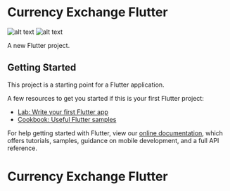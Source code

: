 # Currency Exchange Flutter

 ![alt text](https://scontent.fmdl2-1.fna.fbcdn.net/v/t1.15752-9/73257864_2419520391476933_1947210126146404352_n.png?_nc_cat=111&_nc_eui2=AeFPH7j6DAbPKwJbfOlsiCbMkakxjyjLFXepSvGHk0ynFsVQvsnALfZZIIHhZQz-UpzggDmZ7048NX3A0BrLDpyfW24RHMvxSfNbAN8JIJ6yJQ&_nc_oc=AQmcyo8rztDBSQCNOmP2U4Q5rXVpxcb774NspjNpWB5rqiA2tZmIy6MmheXha8F0V9Q&_nc_pt=1&_nc_ht=scontent.fmdl2-1.fna&oh=457c80321c8d5c92454c4883d129e170&oe=5E23CACE) ![alt text](https://scontent.fmdl2-1.fna.fbcdn.net/v/t1.15752-9/72948602_440857853450731_4547061917562175488_n.png?_nc_cat=103&_nc_eui2=AeE436oihaNC67lEDMzvG9OoZ05UTMWf-L6QH7iWC3UwxditcdzK17igU8VBwFD0ggXlVgoDL3odWQnA8Tps90O34JVJemKrOyfzrUxoEkEY8A&_nc_oc=AQmuyZBfSE7uFqyUl-VcDQhvjWbLIF3ETEgNyqsS_CHmU1ulrpcLCUUot8EC4zZCG9I&_nc_pt=1&_nc_ht=scontent.fmdl2-1.fna&oh=24f87c2909c91588bd1fdc95483c419a&oe=5E2FAFFE)


 
A new Flutter project.

## Getting Started

This project is a starting point for a Flutter application.

A few resources to get you started if this is your first Flutter project:

- [Lab: Write your first Flutter app](https://flutter.dev/docs/get-started/codelab)
- [Cookbook: Useful Flutter samples](https://flutter.dev/docs/cookbook)

For help getting started with Flutter, view our
[online documentation](https://flutter.dev/docs), which offers tutorials,
samples, guidance on mobile development, and a full API reference.
# Currency Exchange Flutter
